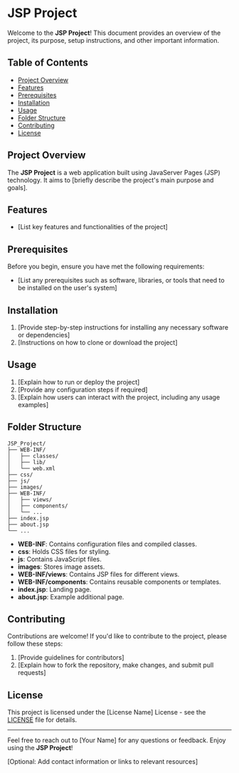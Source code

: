 # JSP Project

Welcome to the **JSP Project**! This document provides an overview of the project, its purpose, setup instructions, and other important information.

## Table of Contents

- [Project Overview](#project-overview)
- [Features](#features)
- [Prerequisites](#prerequisites)
- [Installation](#installation)
- [Usage](#usage)
- [Folder Structure](#folder-structure)
- [Contributing](#contributing)
- [License](#license)

## Project Overview

The **JSP Project** is a web application built using JavaServer Pages (JSP) technology. It aims to [briefly describe the project's main purpose and goals].

## Features

- [List key features and functionalities of the project]

## Prerequisites

Before you begin, ensure you have met the following requirements:

- [List any prerequisites such as software, libraries, or tools that need to be installed on the user's system]

## Installation

1. [Provide step-by-step instructions for installing any necessary software or dependencies]
2. [Instructions on how to clone or download the project]

## Usage

1. [Explain how to run or deploy the project]
2. [Provide any configuration steps if required]
3. [Explain how users can interact with the project, including any usage examples]

## Folder Structure

```plaintext
JSP_Project/
├── WEB-INF/
│   ├── classes/
│   ├── lib/
│   └── web.xml
├── css/
├── js/
├── images/
├── WEB-INF/
│   ├── views/
│   ├── components/
│   └── ...
├── index.jsp
├── about.jsp
└── ...
```

- **WEB-INF**: Contains configuration files and compiled classes.
- **css**: Holds CSS files for styling.
- **js**: Contains JavaScript files.
- **images**: Stores image assets.
- **WEB-INF/views**: Contains JSP files for different views.
- **WEB-INF/components**: Contains reusable components or templates.
- **index.jsp**: Landing page.
- **about.jsp**: Example additional page.

## Contributing

Contributions are welcome! If you'd like to contribute to the project, please follow these steps:

1. [Provide guidelines for contributors]
2. [Explain how to fork the repository, make changes, and submit pull requests]

## License

This project is licensed under the [License Name] License - see the [LICENSE](LICENSE) file for details.

---

Feel free to reach out to [Your Name] for any questions or feedback. Enjoy using the **JSP Project**!

[Optional: Add contact information or links to relevant resources]
